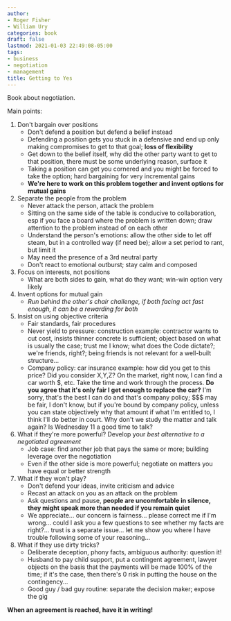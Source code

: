 ```yaml
---
author:
- Roger Fisher
- William Ury
categories: book
draft: false
lastmod: 2021-01-03 22:49:08-05:00
tags:
- business
- negotiation
- management
title: Getting to Yes
---
```


Book about negotiation.

Main points:

1.  Don't bargain over positions
    - Don't defend a position but defend a belief instead
    - Defending a position gets you stuck in a defensive and end up only making
        compromises to get to that goal; **loss of flexibility**
    - Get down to the belief itself, why did the other party want to get to that
        position, there must be some underlying reason, surface it
    - Taking a position can get you cornered and you might be forced to take the
        option; hard bargaining for very incremental gains
    - **We're here to work on this problem together and invent options for mutual
        gains**
2.  Separate the people from the problem
    - Never attack the person, attack the problem
    - Sitting on the same side of the table is conducive to collaboration, esp if
        you face a board where the problem is written down; draw attention to the
        problem instead of on each other
    - Understand the person's emotions: allow the other side to let off steam, but
        in a controlled way (if need be); allow a set period to rant, but limit it
    - May need the presence of a 3rd neutral party
    - Don't react to emotional outburst; stay calm and composed
3.  Focus on interests, not positions
    - What are both sides to gain, what do they want; win-win option very likely
4.  Invent options for mutual gain
    - _Run behind the other's chair challenge, if both facing act fast enough, it
        can be a rewarding for both_
5.  Insist on using objective criteria
    - Fair standards, fair procedures
    - Never yield to pressure: construction example: contractor wants to cut
        cost, insists thinner concrete is sufficient; object based on what is
        usually the case; trust me I know; what does the Code dictate?; we're
        friends, right?; being friends is not relevant for a well-built
        structure...
    - Company policy: car insurance example: how did you get to this price? Did
        you consider X,Y,Z? On the market, right now, I can find a car worth $,
        etc. Take the time and work through the process. **Do you agree that it's
        only fair I get enough to replace the car?** I'm sorry, that's the best I
        can do and that's company policy; $$$ may be fair, I don't know, but if
        you're bound by company policy, unless you can state objectively why that
        amount if what I'm entitled to, I think I'll do better in court. Why don't
        we study the matter and talk again? Is Wednesday 11 a good time to talk?
6.  What if they're more powerful? Develop your _best alternative to a negotiated
    agreement_
    - Job case: find another job that pays the same or more; building leverage
        over the negotiation
    - Even if the other side is more powerful; negotiate on matters you have
        equal or better strength
7.  What if they won't play?
    - Don't defend your ideas, invite criticism and advice
    - Recast an attack on you as an attack on the problem
    - Ask questions and pause, **people are uncomfortable in silence, they might
        speak more than needed if you remain quiet**
    - We appreciate... our concern is fairness... please correct me if I'm
        wrong... could I ask you a few questions to see whether my facts are
        right?... trust is a separate issue... let me show you where I have trouble
        following some of your reasoning...
8.  What if they use dirty tricks?
    - Deliberate deception, phony facts, ambiguous authority: question it!
    - Husband to pay child support, put a contingent agreement, lawyer objects on
        the basis that the payments will be made 100% of the time; if it's the
        case, then there's 0 risk in putting the house on the contingency...
    - Good guy / bad guy routine: separate the decision maker; expose the gig

**When an agreement is reached, have it in writing!**